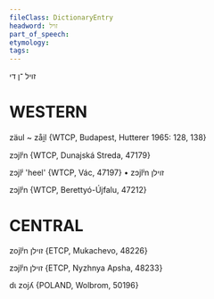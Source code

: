 ```yaml
---
fileClass: DictionaryEntry
headword: זויל
part_of_speech: 
etymology: 
tags: 
---
```

זויל
־ן
די

WESTERN
========

zäul ~ zåi̯l {WTCP, Budapest, Hutterer 1965: 128, 138}

zɔjlʲn {WTCP, Dunajská Streda, 47179}

zɔjlʲ 'heel' {WTCP, Vác, 47197}
	•	zɔjlʲn זוילן

zɔjlʲn {WTCP, Berettyó-Újfalu, 47212}

CENTRAL
========

zojlʲn זוילן {ETCP, Mukachevo, 48226}

zɔjlʲn זוילן {ETCP, Nyzhnya Apsha, 48233}

dɩ zojʎ {POLAND, Wolbrom, 50196}